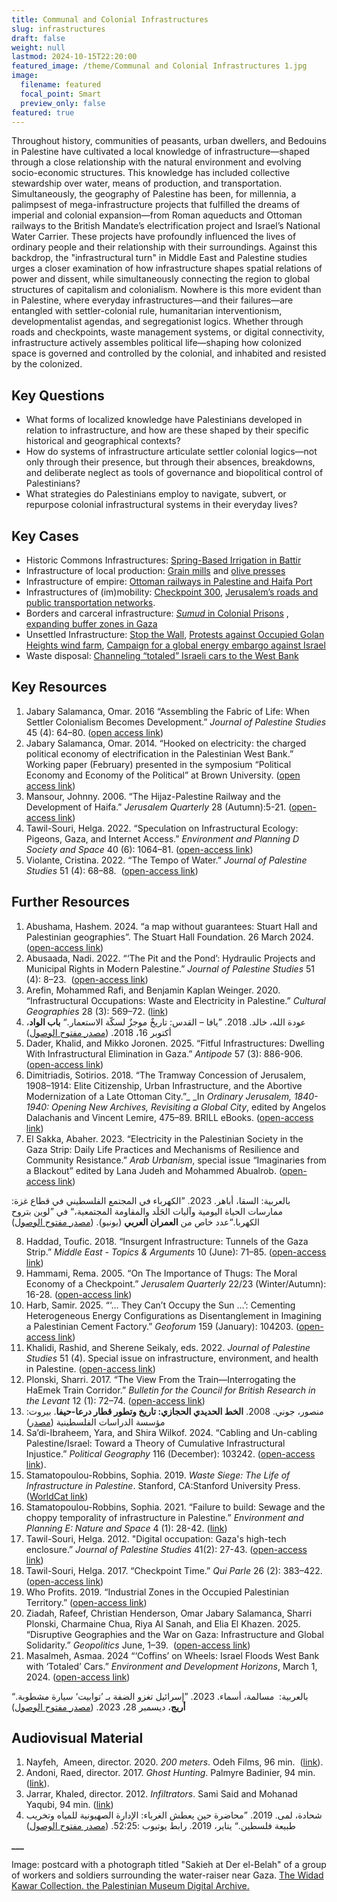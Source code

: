 ```yaml
---
title: Communal and Colonial Infrastructures
slug: infrastructures
draft: false
weight: null
lastmod: 2024-10-15T22:20:00
featured_image: /theme/Communal and Colonial Infrastructures 1.jpg
image:
  filename: featured
  focal_point: Smart
  preview_only: false
featured: true
---
```

Throughout history, communities of peasants, urban dwellers, and Bedouins in Palestine have cultivated a local knowledge of infrastructure—shaped through a close relationship with the natural environment and evolving socio-economic structures. This knowledge has included collective stewardship over water, means of production, and transportation. Simultaneously, the geography of Palestine has been, for millennia, a palimpsest of mega-infrastructure projects that fulfilled the dreams of imperial and colonial expansion—from Roman aqueducts and Ottoman railways to the British Mandate’s electrification project and Israel’s National Water Carrier. These projects have profoundly influenced the lives of ordinary people and their relationship with their surroundings. Against this backdrop, the "infrastructural turn" in Middle East and Palestine studies urges a closer examination of how infrastructure shapes spatial relations of power and dissent, while simultaneously connecting the region to global structures of capitalism and colonialism. Nowhere is this more evident than in Palestine, where everyday infrastructures—and their failures—are entangled with settler-colonial rule, humanitarian interventionism, developmentalist agendas, and segregationist logics. Whether through roads and checkpoints, waste management systems, or digital connectivity, infrastructure actively assembles political life—shaping how colonized space is governed and controlled by the colonial, and inhabited and resisted by the colonized.

## Key Questions

- What forms of localized knowledge have Palestinians developed in relation to infrastructure, and how are these shaped by their specific historical and geographical contexts?
- How do systems of infrastructure articulate settler colonial logics—not only through their presence, but through their absences, breakdowns, and deliberate neglect as tools of governance and biopolitical control of Palestinians? 
- What strategies do Palestinians employ to navigate, subvert, or repurpose colonial infrastructural systems in their everyday lives? 

## Key Cases

- Historic Commons Infrastructures: [Spring-Based Irrigation in Battir](https://www.water-alternatives.org/index.php/alldoc/articles/vol17/v17issue1/735-a17-1-2/file)
- Infrastructure of local production: [Grain mills](https://www.riwaq.org/book/23492) and [olive presses](https://www.palquest.org/en/highlight/36858/olive-oil-production-late-ottoman-rule)
- Infrastructure of empire: [Ottoman railways in Palestine and Haifa Port](https://www.palestine-studies.org/en/node/77910)
- Infrastructures of (im)mobility: [Checkpoint 300](https://www.sciencedirect.com/science/article/abs/pii/S0962629817304213), [Jerusalem’s roads and public transportation networks](https://www.araburbanism.com/magazine/the-landscape-beyond-the-highway). 
- Borders and carceral infrastructure: [_Sumud_ in Colonial Prisons](https://www.researchgate.net/publication/268443353_Sumud_A_Palestinian_Philosophy_of_Confrontation_in_Colonial_Prisons) , [expanding buffer zones in Gaza](https://forensic-architecture.org/investigation/ecocide-in-gaza) 
- Unsettled Infrastructure: [Stop the Wall](https://stopthewall.org/), [Protests against Occupied Golan Heights wind farm](https://www.escr-net.org/news/2023/stop-state-repression-in-occupied-syrian-golan/), [Campaign for a global energy embargo against Israel](https://bdsmovement.net/news/energy-embargo-now-end-genocide)
- Waste disposal: [Channeling “totaled” Israeli cars to the West Bank](https://www.maan-ctr.org/magazine/article/4156/)

## Key Resources

1. Jabary Salamanca, Omar. 2016 “Assembling the Fabric of Life: When Settler Colonialism Becomes Development.” _Journal of Palestine Studies_ 45 (4): 64–80. ([open access link](https://www.academia.edu/28647094/Assembling_the_Fabric_of_Life_When_Settler_Colonialism_Becomes_Development))
2. Jabary Salamanca, Omar. 2014. “Hooked on electricity: the charged political economy of electrification in the Palestinian West Bank.” Working paper (February) presented in the symposium “Political Economy and Economy of the Political” at Brown University. ([open access link](https://www.academia.edu/11241217/Hooked_on_electricity_the_charged_political_economy_of_electrification_in_Palestine))
3. Mansour, Johnny. 2006. “The Hijaz-Palestine Railway and the Development of Haifa.” _Jerusalem Quarterly_ 28 (Autumn):5-21. ([open-access link](https://www.palestine-studies.org/en/node/77910))
4. Tawil-Souri, Helga. 2022. “Speculation on Infrastructural Ecology: Pigeons, Gaza, and Internet Access.” _Environment and Planning D Society and Space_ 40 (6): 1064–81. ([open-access link](https://www.academia.edu/92192832/Speculation_on_infrastructural_ecology_Pigeons_Gaza_and_internet_access))
5. Violante, Cristina. 2022. “The Tempo of Water.” _Journal of Palestine Studies_ 51 (4): 68–88.  ([open-access link](https://www.palestine-studies.org/sites/default/files/attachments/jps-articles/RPAL_A_2131459_P.pdf))

## Further Resources

1. Abushama, Hashem. 2024. “a map without guarantees: Stuart Hall and Palestinian geographies”. The Stuart Hall Foundation. 26 March 2024. ([open-access link](https://www.stuarthallfoundation.org/resource/a-map-without-guarantees-stuart-hall-and-palestinian-geographies/))
2. Abusaada, Nadi. 2022. “‘The Pit and the Pond’: Hydraulic Projects and Municipal Rights in Modern Palestine.” _Journal of Palestine Studies_ 51 (4): 8–23.  ([open-access link](https://www.palestine-studies.org/sites/default/files/attachments/jps-articles/RPAL_A_2135383_P.pdf))
3. Arefin, Mohammed Rafi, and Benjamin Kaplan Weinger. 2020. “Infrastructural Occupations: Waste and Electricity in Palestine.” _Cultural Geographies_ 28 (3): 569–72. ([link](https://www.researchgate.net/publication/347275016_Infrastructural_occupations_waste_and_electricity_in_Palestine))
4. عودة الله، خالد. 2018. ”يافا – القدس: تاريخٌ موجزٌ لسكّة الاستعمار.“ **باب الواد**، أكتوبر 16، 2018. ([مصدر مفتوح الوصول](https://babelwad.com/ar/%d9%81%d9%84%d8%b3%d8%b7%d9%8a%d9%86/%d9%8a%d8%a7%d9%81%d8%a7-%d8%a7%d9%84%d9%82%d8%af%d8%b3-%d8%aa%d8%a7%d8%b1%d9%8a%d8%ae%d9%8c-%d9%85%d9%88%d8%ac%d8%b2%d9%8c-%d9%84%d8%b3%d9%83%d9%91%d8%a9-%d8%a7%d9%84%d8%a7%d8%b3%d8%aa%d8%b9%d9%85/)) 
5. Dader, Khalid, and Mikko Joronen. 2025. “Fitful Infrastructures: Dwelling With Infrastructural Elimination in Gaza.” _Antipode_ 57 (3): 886-906. ([open-access link](https://www.researchgate.net/publication/390119731_Fitful_Infrastructures_Dwelling_with_Infrastructural_Elimination_in_Gaza))
6. Dimitriadis, Sotirios. 2018. “The Tramway Concession of Jerusalem, 1908–1914: Elite Citizenship, Urban Infrastructure, and the Abortive Modernization of a Late Ottoman City.”_ _In _Ordinary Jerusalem, 1840-1940: Opening New Archives, Revisiting a Global City_, edited by Angelos Dalachanis and Vincent Lemire, 475–89. BRILL eBooks. ([open-access link](https://brill.com/display/book/edcoll/9789004375741/BP000042.xml?language=en&srsltid=AfmBOoo2yKEZbOpc0qbfpFM7a3bECyJKMUyyqxxt6HNqjs5_K8IEJ2za))
7. El Sakka, Abaher. 2023. “Electricity in the Palestinian Society in the Gaza Strip: Daily Life Practices and Mechanisms of Resilience and Community Resistance.” _Arab Urbanism_, special issue “Imaginaries from a Blackout” edited by Lana Judeh and Mohammed Abualrob. ([open-access link](https://drive.google.com/file/d/1aUUyV7JH7_93Hlck16yDcngVMejfsH-R/view))

بالعربية: السقا، أباهر. 2023. ”الكهرباء في المجتمع الفلسطيني في قطاع غزة: ممارسات الحياة اليومية وآليات الجَلَد والمقاومة المجتمعية،“ في ”لوين بتروح الكهربا.“عدد خاص من **العمران العربي** (يونيو). ([مصدر مفتوح الوصول](https://www.araburbanism.com/magazine/electricity-gaza))

8. Haddad, Toufic. 2018. “Insurgent Infrastructure: Tunnels of the Gaza Strip.” _Middle East - Topics & Arguments_ 10 (June): 71–85. ([open-access link](https://archiv.ub.uni-marburg.de/ep/0003/2018/192/7594/7634.pdf))
9. Hammami, Rema. 2005. “On The Importance of Thugs: The Moral Economy of a Checkpoint.” _Jerusalem Quarterly_ 22/23 (Winter/Autumn): 16-28. ([open-access link](https://www.palestine-studies.org/sites/default/files/jq-articles/22_23_thugs_1_0.pdf))
10. Harb, Samir. 2025. “‘… They Can’t Occupy the Sun …’: Cementing Heterogeneous Energy Configurations as Disentanglement in Imagining a Palestinian Cement Factory.” _Geoforum_ 159 (January): 104203. ([open-access link](https://www.researchgate.net/publication/388222062_they_can't_occupy_the_sun_Cementing_heterogeneous_energy_configurations_as_disentanglement_in_imagining_a_Palestinian_cement_factory))
11. Khalidi, Rashid, and Sherene Seikaly, eds. 2022. _Journal of Palestine Studies_ 51 (4). Special issue on infrastructure, environment, and health in Palestine. ([open-access link](https://www.palestine-studies.org/en/node/1653554))
12. Plonski, Sharri. 2017. “The View From the Train—Interrogating the HaEmek Train Corridor.” _Bulletin for the Council for British Research in the Levant_ 12 (1): 72–74. ([open-access link](https://www.tandfonline.com/doi/full/10.1080/17527260.2017.1556935#d1e85))
13. منصور، جوني. 2008. **الخط الحديدي الحجازي: تاريخ وتطور قطار درعا-حيفا**. بيروت: مؤسسة الدراسات الفلسطينية ([مصدر](https://www.palestine-studies.org/ar/node/1647978))
14. Sa’di-Ibraheem, Yara, and Shira Wilkof. 2024. “Cabling and Un-cabling Palestine/Israel: Toward a Theory of Cumulative Infrastructural Injustice.” _Political Geography_ 116 (December): 103242. ([open-access link](https://www.sciencedirect.com/science/article/pii/S0962629824001914)).
15. Stamatopoulou-Robbins, Sophia. 2019. _Waste Siege: The Life of Infrastructure in Palestine_. Stanford, CA:Stanford University Press. ([WorldCat link](https://search.worldcat.org/title/1110122291))
16. Stamatopoulou-Robbins, Sophia. 2021. “Failure to build: Sewage and the choppy temporality of infrastructure in Palestine.” _Environment and Planning E: Nature and Space_ 4 (1): 28-42. ([link](https://journals.sagepub.com/doi/abs/10.1177/2514848620908193))
17. Tawil-Souri, Helga. 2012. "Digital occupation: Gaza's high-tech enclosure.” _Journal of Palestine Studies_ 41(2): 27-43. ([open-access link](https://www.academia.edu/1488428/Digital_Occupation_Gaza_s_High_Tech_Enclosure))
18. Tawil-Souri, Helga. 2017. “Checkpoint Time.” _Qui Parle_ 26 (2): 383–422. ([open-access link](https://www.academia.edu/36271856/Checkpoint_Time))
19. Who Profits. 2019. “Industrial Zones in the Occupied Palestinian Territory.” ([open-access link](https://www.whoprofits.org/publications/report/15?industrial-zones-in-the-occupied-palestinian-territory)) 
20. Ziadah, Rafeef, Christian Henderson, Omar Jabary Salamanca, Sharri Plonski, Charmaine Chua, Riya Al Sanah, and Elia El Khazen. 2025. “Disruptive Geographies and the War on Gaza: Infrastructure and Global Solidarity.” _Geopolitics_ June, 1–39.  ([open-access link](https://www.tandfonline.com/doi/full/10.1080/14650045.2025.2510319#abstract))
21. Masalmeh, Asmaa. 2024 “‘Coffins’ on Wheels: Israel Floods West Bank with ‘Totaled’ Cars.” _Environment and Development Horizons_, March 1, 2024. ([open-access link](https://www.maan-ctr.org/magazine/article/4156/))

بالعربية:  مسالمة، أسماء. 2023. ”إسرائيل تغزو الضفة بـ ’توابيت‘ سيارة مشطوبة.“ **أريج**، ديسمبر 28، 2023. ([مصدر مفتوح الوصول](https://arij.net/investigations/cars-palestine/))

## Audiovisual Material

1. Nayfeh,  Ameen, director. 2020. _200 meters_. Odeh Films, 96 min.  ([link](https://www.youtube.com/watch?v=LhhF3Hr9bEw)).
2. Andoni, Raed, director. 2017. _Ghost Hunting_. Palmyre Badinier, 94 min. ([link](https://www.google.com/search?q=2017.+Ghost+Hunting.+&sca_esv=ab25832c05e403ac&udm=7&biw=1360&bih=786&ei=NGZcaMWILYGCxc8P87qM0AE&ved=0ahUKEwjF8qi0vo2OAxUBQfEDHXMdAxoQ4dUDCBA&uact=5&oq=2017.+Ghost+Hunting.+&gs_lp=EhZnd3Mtd2l6LW1vZGVsZXNzLXZpZGVvIhUyMDE3LiBHaG9zdCBIdW50aW5nLiAyBhAAGBYYHjIFEAAY7wUyBRAAGO8FSKQrUJcOWNkocAF4AJABAJgBxAGgAfMEqgEDMC40uAEDyAEA-AEBmAIBoAKHAZgDAIgGAZIHAzAuMaAHywOyBwMwLjG4B4cBwgcDMy0xyAcI&sclient=gws-wiz-modeless-video#fpstate=ive&vld=cid:0cfd5085,vid:G1ISOJKX3uw,st:0)).
3. Jarrar, Khaled, director. 2012._&#32;Infiltrators_. Sami Said and Mohanad Yaqubi, 94 min. ([link](https://www.youtube.com/watch?v=iEIjDfY5KyU))
4. شحادة، لمى. 2019. ”محاضرة حين يعطش الغرباء: الإدارة الصهيونية للمياه وتخريب طبيعة فلسطين.“ يناير، 2019. رابط يوتيوب :52:25. ([مصدر مفتوح الوصول](https://www.youtube.com/watch?v=ksIaDtyFt2w))

**___**

Image: postcard with a photograph titled "Sakieh at Der el-Belah" of a group of workers and soldiers surrounding the water-raiser near Gaza. [The Widad Kawar Collection. the Palestinian Museum Digital Archive.](https://palarchive.org/index.php/Detail/objects/299772/lang/en_US)
